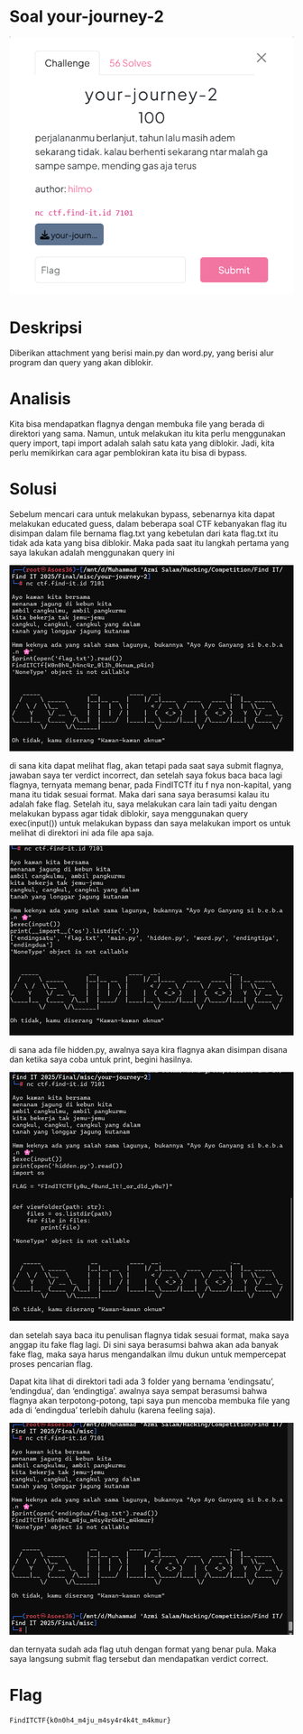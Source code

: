 # Soal your-journey-2 #

![Soal](your-journey-2.png)

# Deskripsi #

Diberikan attachment yang berisi main.py dan word.py, yang berisi alur program dan query yang akan diblokir.

# Analisis #

Kita bisa mendapatkan flagnya dengan membuka file yang berada di direktori yang sama. Namun, untuk melakukan itu kita perlu menggunakan query import, tapi import adalah salah satu kata yang diblokir. Jadi, kita perlu memikirkan cara agar pemblokiran kata itu bisa di bypass.

# Solusi #

Sebelum mencari cara untuk melakukan bypass, sebenarnya kita dapat melakukan educated guess, dalam beberapa soal CTF kebanyakan flag itu disimpan dalam file bernama flag.txt yang kebetulan dari kata flag.txt itu tidak ada kata yang bisa diblokir. Maka pada saat itu langkah pertama yang saya lakukan adalah menggunakan query ini

![fake1](fake_flag1.png)

di sana kita dapat melihat flag, akan tetapi pada saat saya submit flagnya, jawaban saya ter verdict incorrect, dan setelah saya fokus baca baca lagi flagnya, ternyata memang benar, pada FindITCTf itu f nya non-kapital, yang mana itu tidak sesuai format. Maka dari sana saya berasumsi kalau itu adalah fake flag. Setelah itu, saya melakukan cara lain tadi yaitu dengan melakukan bypass agar tidak diblokir, saya menggunakan query exec(input()) untuk melakukan bypass dan saya melakukan import os untuk melihat di direktori ini ada file apa saja.

![fake2](fake_flag2.png)

di sana ada file hidden.py, awalnya saya kira flagnya akan disimpan disana dan ketika saya coba untuk print, begini hasilnya.

![fake3](fake_flag3.png)

dan setelah saya baca itu penulisan flagnya tidak sesuai format, maka saya anggap itu fake flag lagi. Di sini saya berasumsi bahwa akan ada banyak fake flag, maka saya harus mengandalkan ilmu dukun untuk mempercepat proses pencarian flag.

Dapat kita lihat di direktori tadi ada 3 folder yang bernama ‘endingsatu’, ‘endingdua’, dan ‘endingtiga’. awalnya saya sempat berasumsi bahwa flagnya akan terpotong-potong, tapi saya pun mencoba membuka file yang ada di ‘endingdua’ terlebih dahulu (karena feeling saja).

![flag](flag.png)

dan ternyata sudah ada flag utuh dengan format yang benar pula. Maka saya langsung submit flag tersebut dan mendapatkan verdict correct.

# Flag #
```Flag
FindITCTF{k0n0h4_m4ju_m4sy4r4k4t_m4kmur}
````

